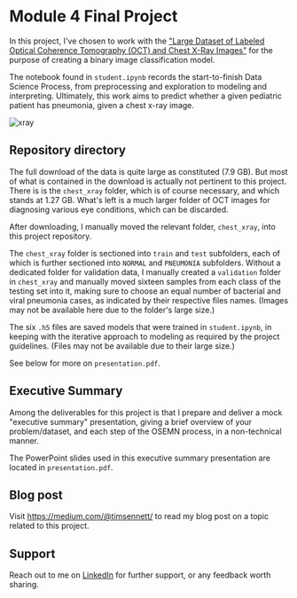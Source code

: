 
# Module 4 Final Project

In this project, I've chosen to work with the ["Large Dataset of Labeled Optical Coherence Tomography (OCT) and Chest X-Ray Images"](https://data.mendeley.com/datasets/rscbjbr9sj/3) for the purpose of creating a binary image classification model.

The notebook found in `student.ipynb` records the start-to-finish Data Science Process, from preprocessing and exploration to modeling and interpreting. Ultimately, this work aims to predict whether a given pediatric patient has pneumonia, given a chest x-ray image.

![xray](https://media.giphy.com/media/7HeN31sikXE76/giphy.gif)


## Repository directory

The full download of the data is quite large as constituted (7.9 GB). But most of what is contained in the download is actually not pertinent to this project. There is is the `chest_xray` folder, which is of course necessary, and which stands at 1.27 GB. What's left is a much larger folder of OCT images for diagnosing various eye conditions, which can be discarded.

After downloading, I manually moved the relevant folder, `chest_xray`, into this project repository.

The `chest_xray` folder is sectioned into `train` and `test` subfolders, each of which is further sectioned into `NORMAL` and `PNEUMONIA` subfolders. Without a dedicated folder for validation data, I manually created a `validation` folder in `chest_xray` and manually moved sixteen samples from each class of the testing set into it, making sure to choose an equal number of bacterial and viral pneumonia cases, as indicated by their respective files names. (Images may not be available here due to the folder's large size.)

The six `.h5` files are saved models that were trained in `student.ipynb`, in keeping with the iterative approach to modeling as required by the project guidelines. (Files may not be available due to their large size.)

See below for more on `presentation.pdf`.


## Executive Summary

Among the deliverables for this project is that I prepare and deliver a mock "executive summary" presentation, giving a brief overview of your problem/dataset, and each step of the OSEMN process, in a non-technical manner.

The PowerPoint slides used in this executive summary presentation are located in `presentation.pdf`.


## Blog post

Visit https://medium.com/@timsennett/ to read my blog post on a topic related to this project.


## Support 

Reach out to me on [LinkedIn](https://www.linkedin.com/in/timsennett/) for further support, or any feedback worth sharing.
